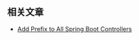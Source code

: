 ## 相关文章

- [Add Prefix to All Spring Boot Controllers](https://www.baeldung.com/spring-boot-controllers-add-prefix)